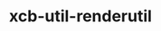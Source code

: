 ---
title: "xcb-util-renderutil"
layout: cache
categories: [package, develop]
meta: {"compilers": ["gcc@=11.1.0", "gcc@=11.4.0"], "num_specs": 14, "num_specs_by_stack": {"data-vis-sdk": 6, "hep": 8, "root": 14}, "oss": ["ubuntu20.04", "ubuntu22.04"], "platforms": ["linux"], "stacks": ["data-vis-sdk", "hep", "root"], "targets": ["x86_64_v3"], "versions": ["0.3.10"]}
spec_details: [{"compiler": "gcc@=11.1.0", "hash": "wgfbhs7p62hefkngx2dyhwj7am5do4vt", "os": "ubuntu20.04", "platform": "linux", "size": "-", "stacks": ["data-vis-sdk", "root"], "tarball": "https://binaries.spack.io/develop/build_cache/linux-ubuntu20.04-x86_64_v3/gcc-11.1.0/xcb-util-renderutil-0.3.10/linux-ubuntu20.04-x86_64_v3-gcc-11.1.0-xcb-util-renderutil-0.3.10-wgfbhs7p62hefkngx2dyhwj7am5do4vt.spack", "target": "x86_64_v3", "variants": ["build_system=autotools"], "versions": ["0.3.10"]}, {"compiler": "gcc@=11.1.0", "hash": "3ae767nbfmfiogt2dlplcuf44vjrwaiu", "os": "ubuntu20.04", "platform": "linux", "size": "-", "stacks": ["data-vis-sdk", "root"], "tarball": "https://binaries.spack.io/develop/build_cache/linux-ubuntu20.04-x86_64_v3/gcc-11.1.0/xcb-util-renderutil-0.3.10/linux-ubuntu20.04-x86_64_v3-gcc-11.1.0-xcb-util-renderutil-0.3.10-3ae767nbfmfiogt2dlplcuf44vjrwaiu.spack", "target": "x86_64_v3", "variants": ["build_system=autotools"], "versions": ["0.3.10"]}, {"compiler": "gcc@=11.1.0", "hash": "ud53zufhfemk5owi3ed2wsuj2guuxy53", "os": "ubuntu20.04", "platform": "linux", "size": "-", "stacks": ["data-vis-sdk", "root"], "tarball": "https://binaries.spack.io/develop/build_cache/linux-ubuntu20.04-x86_64_v3/gcc-11.1.0/xcb-util-renderutil-0.3.10/linux-ubuntu20.04-x86_64_v3-gcc-11.1.0-xcb-util-renderutil-0.3.10-ud53zufhfemk5owi3ed2wsuj2guuxy53.spack", "target": "x86_64_v3", "variants": ["build_system=autotools"], "versions": ["0.3.10"]}, {"compiler": "gcc@=11.1.0", "hash": "qged44bfsibikklv7odftz2cbyjfekpr", "os": "ubuntu20.04", "platform": "linux", "size": "-", "stacks": ["data-vis-sdk", "root"], "tarball": "https://binaries.spack.io/develop/build_cache/linux-ubuntu20.04-x86_64_v3/gcc-11.1.0/xcb-util-renderutil-0.3.10/linux-ubuntu20.04-x86_64_v3-gcc-11.1.0-xcb-util-renderutil-0.3.10-qged44bfsibikklv7odftz2cbyjfekpr.spack", "target": "x86_64_v3", "variants": ["build_system=autotools"], "versions": ["0.3.10"]}, {"compiler": "gcc@=11.1.0", "hash": "y3wwe7lmd722aztsbhxxebuxcueipxd2", "os": "ubuntu20.04", "platform": "linux", "size": "-", "stacks": ["data-vis-sdk", "root"], "tarball": "https://binaries.spack.io/develop/build_cache/linux-ubuntu20.04-x86_64_v3/gcc-11.1.0/xcb-util-renderutil-0.3.10/linux-ubuntu20.04-x86_64_v3-gcc-11.1.0-xcb-util-renderutil-0.3.10-y3wwe7lmd722aztsbhxxebuxcueipxd2.spack", "target": "x86_64_v3", "variants": ["build_system=autotools"], "versions": ["0.3.10"]}, {"compiler": "gcc@=11.1.0", "hash": "u2gaosba5ak426lzx6chp56fnyxsorxz", "os": "ubuntu20.04", "platform": "linux", "size": "-", "stacks": ["data-vis-sdk", "root"], "tarball": "https://binaries.spack.io/develop/build_cache/linux-ubuntu20.04-x86_64_v3/gcc-11.1.0/xcb-util-renderutil-0.3.10/linux-ubuntu20.04-x86_64_v3-gcc-11.1.0-xcb-util-renderutil-0.3.10-u2gaosba5ak426lzx6chp56fnyxsorxz.spack", "target": "x86_64_v3", "variants": ["build_system=autotools"], "versions": ["0.3.10"]}, {"compiler": "gcc@=11.4.0", "hash": "msdbpowaqnrlbkzdntbvrh3ubifuzbeb", "os": "ubuntu22.04", "platform": "linux", "size": "-", "stacks": ["hep", "root"], "tarball": "https://binaries.spack.io/develop/build_cache/linux-ubuntu22.04-x86_64_v3/gcc-11.4.0/xcb-util-renderutil-0.3.10/linux-ubuntu22.04-x86_64_v3-gcc-11.4.0-xcb-util-renderutil-0.3.10-msdbpowaqnrlbkzdntbvrh3ubifuzbeb.spack", "target": "x86_64_v3", "variants": ["build_system=autotools"], "versions": ["0.3.10"]}, {"compiler": "gcc@=11.4.0", "hash": "oc3jmf74ot5gdsg6ouhl6g5mjus2ceao", "os": "ubuntu22.04", "platform": "linux", "size": "-", "stacks": ["hep", "root"], "tarball": "https://binaries.spack.io/develop/build_cache/linux-ubuntu22.04-x86_64_v3/gcc-11.4.0/xcb-util-renderutil-0.3.10/linux-ubuntu22.04-x86_64_v3-gcc-11.4.0-xcb-util-renderutil-0.3.10-oc3jmf74ot5gdsg6ouhl6g5mjus2ceao.spack", "target": "x86_64_v3", "variants": ["build_system=autotools"], "versions": ["0.3.10"]}, {"compiler": "gcc@=11.4.0", "hash": "zgxxttt6uqeih7wrhrjlzsvxdfmxhkha", "os": "ubuntu22.04", "platform": "linux", "size": "-", "stacks": ["hep", "root"], "tarball": "https://binaries.spack.io/develop/build_cache/linux-ubuntu22.04-x86_64_v3/gcc-11.4.0/xcb-util-renderutil-0.3.10/linux-ubuntu22.04-x86_64_v3-gcc-11.4.0-xcb-util-renderutil-0.3.10-zgxxttt6uqeih7wrhrjlzsvxdfmxhkha.spack", "target": "x86_64_v3", "variants": ["build_system=autotools"], "versions": ["0.3.10"]}, {"compiler": "gcc@=11.4.0", "hash": "onx5hdogjhdt6ud3c6hjaqzzqcvhptzq", "os": "ubuntu22.04", "platform": "linux", "size": "-", "stacks": ["hep", "root"], "tarball": "https://binaries.spack.io/develop/build_cache/linux-ubuntu22.04-x86_64_v3/gcc-11.4.0/xcb-util-renderutil-0.3.10/linux-ubuntu22.04-x86_64_v3-gcc-11.4.0-xcb-util-renderutil-0.3.10-onx5hdogjhdt6ud3c6hjaqzzqcvhptzq.spack", "target": "x86_64_v3", "variants": ["build_system=autotools"], "versions": ["0.3.10"]}, {"compiler": "gcc@=11.4.0", "hash": "xecmnv4cwouc5byy4jx2jh6moyb6uctb", "os": "ubuntu22.04", "platform": "linux", "size": "-", "stacks": ["hep", "root"], "tarball": "https://binaries.spack.io/develop/build_cache/linux-ubuntu22.04-x86_64_v3/gcc-11.4.0/xcb-util-renderutil-0.3.10/linux-ubuntu22.04-x86_64_v3-gcc-11.4.0-xcb-util-renderutil-0.3.10-xecmnv4cwouc5byy4jx2jh6moyb6uctb.spack", "target": "x86_64_v3", "variants": ["build_system=autotools"], "versions": ["0.3.10"]}, {"compiler": "gcc@=11.4.0", "hash": "b6j5bb2ygmfqch6f7izw4fnk33b4gbu3", "os": "ubuntu22.04", "platform": "linux", "size": "-", "stacks": ["hep", "root"], "tarball": "https://binaries.spack.io/develop/build_cache/linux-ubuntu22.04-x86_64_v3/gcc-11.4.0/xcb-util-renderutil-0.3.10/linux-ubuntu22.04-x86_64_v3-gcc-11.4.0-xcb-util-renderutil-0.3.10-b6j5bb2ygmfqch6f7izw4fnk33b4gbu3.spack", "target": "x86_64_v3", "variants": ["build_system=autotools"], "versions": ["0.3.10"]}, {"compiler": "gcc@=11.4.0", "hash": "v2ik33szgosxu52f6gg2dys7lae4gxao", "os": "ubuntu22.04", "platform": "linux", "size": "-", "stacks": ["hep", "root"], "tarball": "https://binaries.spack.io/develop/build_cache/linux-ubuntu22.04-x86_64_v3/gcc-11.4.0/xcb-util-renderutil-0.3.10/linux-ubuntu22.04-x86_64_v3-gcc-11.4.0-xcb-util-renderutil-0.3.10-v2ik33szgosxu52f6gg2dys7lae4gxao.spack", "target": "x86_64_v3", "variants": ["build_system=autotools"], "versions": ["0.3.10"]}, {"compiler": "gcc@=11.4.0", "hash": "emnlmzyqc6oparfscnl2pnceryrevpiw", "os": "ubuntu22.04", "platform": "linux", "size": "-", "stacks": ["hep", "root"], "tarball": "https://binaries.spack.io/develop/build_cache/linux-ubuntu22.04-x86_64_v3/gcc-11.4.0/xcb-util-renderutil-0.3.10/linux-ubuntu22.04-x86_64_v3-gcc-11.4.0-xcb-util-renderutil-0.3.10-emnlmzyqc6oparfscnl2pnceryrevpiw.spack", "target": "x86_64_v3", "variants": ["build_system=autotools"], "versions": ["0.3.10"]}]
---
